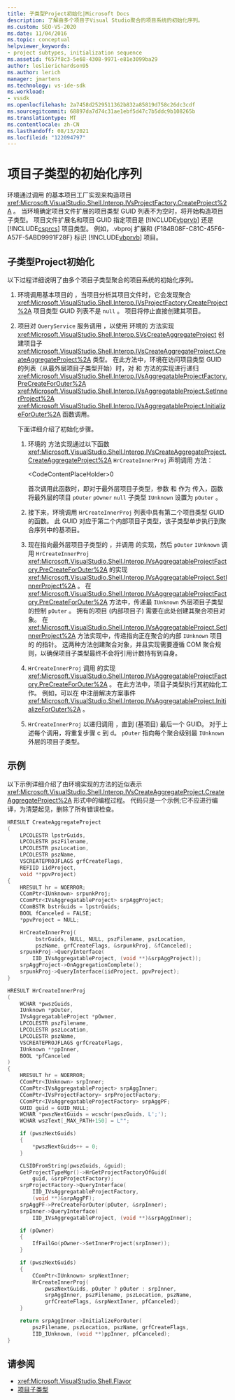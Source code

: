 ```yaml
---
title: 子类型Project初始化|Microsoft Docs
description: 了解由多个项目子Visual Studio聚合的项目系统的初始化序列。
ms.custom: SEO-VS-2020
ms.date: 11/04/2016
ms.topic: conceptual
helpviewer_keywords:
- project subtypes, initialization sequence
ms.assetid: f657f8c3-5e68-4308-9971-e81e3099ba29
author: leslierichardson95
ms.author: lerich
manager: jmartens
ms.technology: vs-ide-sdk
ms.workload:
- vssdk
ms.openlocfilehash: 2a7458d2529511362b832a85819d758c26dc3cdf
ms.sourcegitcommit: 68897da7d74c31ae1ebf5d47c7b5ddc9b108265b
ms.translationtype: MT
ms.contentlocale: zh-CN
ms.lasthandoff: 08/13/2021
ms.locfileid: "122094797"
---
```

# <a name="initialization-sequence-of-project-subtypes"></a>项目子类型的初始化序列
环境通过调用 的基本项目工厂实现来构造项目 <xref:Microsoft.VisualStudio.Shell.Interop.IVsProjectFactory.CreateProject%2A> 。 当环境确定项目文件扩展的项目类型 GUID 列表不为空时，将开始构造项目子类型。 项目文件扩展名和项目 GUID 指定项目是 [!INCLUDE[vbprvb](../../code-quality/includes/vbprvb_md.md)] 还是 [!INCLUDE[csprcs](../../data-tools/includes/csprcs_md.md)] 项目类型。 例如，.vbproj 扩展和 {F184B08F-C81C-45F6-A57F-5ABD9991F28F} 标识 [!INCLUDE[vbprvb](../../code-quality/includes/vbprvb_md.md)] 项目。

## <a name="environments-initialization-of-project-subtypes"></a>子类型Project初始化
 以下过程详细说明了由多个项目子类型聚合的项目系统的初始化序列。

1. 环境调用基本项目的 ，当项目分析其项目文件时，它会发现聚合 <xref:Microsoft.VisualStudio.Shell.Interop.IVsProjectFactory.CreateProject%2A> 项目类型 GUID 列表不是 `null` 。 项目将停止直接创建其项目。

2. 项目对 `QueryService` 服务调用 ，以使用 环境的 方法实现 <xref:Microsoft.VisualStudio.Shell.Interop.SVsCreateAggregateProject> 创建项目子 <xref:Microsoft.VisualStudio.Shell.Interop.IVsCreateAggregateProject.CreateAggregateProject%2A> 类型。 在此方法中，环境在访问项目类型 GUID 的列表（从最外层项目子类型开始）时，对 和 方法的实现进行递归 <xref:Microsoft.VisualStudio.Shell.Interop.IVsAggregatableProjectFactory.PreCreateForOuter%2A> <xref:Microsoft.VisualStudio.Shell.Interop.IVsAggregatableProject.SetInnerProject%2A> <xref:Microsoft.VisualStudio.Shell.Interop.IVsAggregatableProject.InitializeForOuter%2A> 函数调用。

     下面详细介绍了初始化步骤。

    1. 环境的 方法实现通过以下函数 <xref:Microsoft.VisualStudio.Shell.Interop.IVsCreateAggregateProject.CreateAggregateProject%2A> `HrCreateInnerProj` 声明调用 方法：

         \<CodeContentPlaceHolder>0</CodeContentPlaceHolder>

         首次调用此函数时，即对于最外层项目子类型，参数 和 作为 传入，函数将最外层的项目 `pOuter` `pOwner` `null` 子类型 `IUnknown` 设置为 `pOuter` 。

    2. 接下来，环境调用 `HrCreateInnerProj` 列表中具有第二个项目类型 GUID 的函数。 此 GUID 对应于第二个内部项目子类型，该子类型单步执行到聚合序列中的基项目。

    3. 现在指向最外层项目子类型的 ，并调用 的实现，然后 `pOuter` `IUnknown` 调用 `HrCreateInnerProj` <xref:Microsoft.VisualStudio.Shell.Interop.IVsAggregatableProjectFactory.PreCreateForOuter%2A> 的实现 <xref:Microsoft.VisualStudio.Shell.Interop.IVsAggregatableProject.SetInnerProject%2A> 。 在 <xref:Microsoft.VisualStudio.Shell.Interop.IVsAggregatableProjectFactory.PreCreateForOuter%2A> 方法中，传递最 `IUnknown` 外层项目子类型的控制 `pOuter` 。 拥有的项目 (内部项目子) 需要在此处创建其聚合项目对象。 在 <xref:Microsoft.VisualStudio.Shell.Interop.IVsAggregatableProject.SetInnerProject%2A> 方法实现中，传递指向正在聚合的内部 `IUnknown` 项目的 的指针。 这两种方法创建聚合对象，并且实现需要遵循 COM 聚合规则，以确保项目子类型最终不会将引用计数持有到自身。

    4. `HrCreateInnerProj` 调用 的实现 <xref:Microsoft.VisualStudio.Shell.Interop.IVsAggregatableProjectFactory.PreCreateForOuter%2A> 。 在此方法中，项目子类型执行其初始化工作。 例如，可以在 中注册解决方案事件 <xref:Microsoft.VisualStudio.Shell.Interop.IVsAggregatableProject.InitializeForOuter%2A> 。

    5. `HrCreateInnerProj` 以递归调用 ，直到 (基项目) 最后一个 GUID。 对于上述每个调用，将重复步骤 c 到 d。 `pOuter` 指向每个聚合级别最 `IUnknown` 外层的项目子类型。

## <a name="example"></a>示例

以下示例详细介绍了由环境实现的方法的近似表示 <xref:Microsoft.VisualStudio.Shell.Interop.IVsCreateAggregateProject.CreateAggregateProject%2A> 形式中的编程过程。 代码只是一个示例;它不应进行编译，为清楚起见，删除了所有错误检查。

```cpp
HRESULT CreateAggregateProject
(
    LPCOLESTR lpstrGuids,
    LPCOLESTR pszFilename,
    LPCOLESTR pszLocation,
    LPCOLESTR pszName,
    VSCREATEPROJFLAGS grfCreateFlags,
    REFIID iidProject,
    void **ppvProject)
{
    HRESULT hr = NOERROR;
    CComPtr<IUnknown> srpunkProj;
    CComPtr<IVsAggregatableProject> srpAggProject;
    CComBSTR bstrGuids = lpstrGuids;
    BOOL fCanceled = FALSE;
    *ppvProject = NULL;

    HrCreateInnerProj(
         bstrGuids, NULL, NULL, pszFilename, pszLocation,
         pszName, grfCreateFlags, &srpunkProj, &fCanceled);
    srpunkProj->QueryInterface(
        IID_IVsAggregatableProject, (void **)&srpAggProject));
    srpAggProject->OnAggregationComplete();
    srpunkProj->QueryInterface(iidProject, ppvProject);
}

HRESULT HrCreateInnerProj
(
    WCHAR *pwszGuids,
    IUnknown *pOuter,
    IVsAggregatableProject *pOwner,
    LPCOLESTR pszFilename,
    LPCOLESTR pszLocation,
    LPCOLESTR pszName,
    VSCREATEPROJFLAGS grfCreateFlags,
    IUnknown **ppInner,
    BOOL *pfCanceled
)
{
    HRESULT hr = NOERROR;
    CComPtr<IUnknown> srpInner;
    CComPtr<IVsAggregatableProject> srpAggInner;
    CComPtr<IVsProjectFactory> srpProjectFactory;
    CComPtr<IVsAggregatableProjectFactory> srpAggPF;
    GUID guid = GUID_NULL;
    WCHAR *pwszNextGuids = wcschr(pwszGuids, L';');
    WCHAR wszText[_MAX_PATH+150] = L"";

    if (pwszNextGuids)
    {
        *pwszNextGuids++ = 0;
    }

    CLSIDFromString(pwszGuids, &guid);
    GetProjectTypeMgr()->HrGetProjectFactoryOfGuid(
        guid, &srpProjectFactory);
    srpProjectFactory->QueryInterface(
        IID_IVsAggregatableProjectFactory,
        (void **)&srpAggPF);
    srpAggPF->PreCreateForOuter(pOuter, &srpInner);
    srpInner->QueryInterface(
        IID_IVsAggregatableProject, (void **)&srpAggInner);

    if (pOwner)
    {
        IfFailGo(pOwner->SetInnerProject(srpInner));
    }

    if (pwszNextGuids)
    {
        CComPtr<IUnknown> srpNextInner;
        HrCreateInnerProj(
            pwszNextGuids, pOuter ? pOuter : srpInner,
            srpAggInner, pszFilename, pszLocation, pszName,
            grfCreateFlags, &srpNextInner, pfCanceled);
    }

    return srpAggInner->InitializeForOuter(
        pszFilename, pszLocation, pszName, grfCreateFlags,
        IID_IUnknown, (void **)ppInner, pfCanceled);
}
```

## <a name="see-also"></a>请参阅

- <xref:Microsoft.VisualStudio.Shell.Flavor>
- [项目子类型](../../extensibility/internals/project-subtypes.md)
